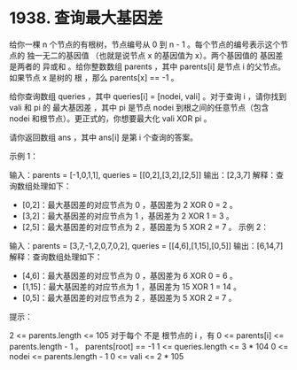 # 1938. 查询最大基因差

给你一棵 n 个节点的有根树，节点编号从 0 到 n - 1 。每个节点的编号表示这个节点的 独一无二的基因值 （也就是说节点 x 的基因值为 x）。两个基因值的 基因差 是两者的 异或和 。给你整数数组 parents ，其中 parents[i] 是节点 i 的父节点。如果节点 x 是树的 根 ，那么 parents[x] == -1 。

给你查询数组 queries ，其中 queries[i] = [nodei, vali] 。对于查询 i ，请你找到 vali 和 pi 的 最大基因差 ，其中 pi 是节点 nodei 到根之间的任意节点（包含 nodei 和根节点）。更正式的，你想要最大化 vali XOR pi 。

请你返回数组 ans ，其中 ans[i] 是第 i 个查询的答案。

 

示例 1：


输入：parents = [-1,0,1,1], queries = [[0,2],[3,2],[2,5]]
输出：[2,3,7]
解释：查询数组处理如下：
- [0,2]：最大基因差的对应节点为 0 ，基因差为 2 XOR 0 = 2 。
- [3,2]：最大基因差的对应节点为 1 ，基因差为 2 XOR 1 = 3 。
- [2,5]：最大基因差的对应节点为 2 ，基因差为 5 XOR 2 = 7 。
示例 2：


输入：parents = [3,7,-1,2,0,7,0,2], queries = [[4,6],[1,15],[0,5]]
输出：[6,14,7]
解释：查询数组处理如下：
- [4,6]：最大基因差的对应节点为 0 ，基因差为 6 XOR 0 = 6 。
- [1,15]：最大基因差的对应节点为 1 ，基因差为 15 XOR 1 = 14 。
- [0,5]：最大基因差的对应节点为 2 ，基因差为 5 XOR 2 = 7 。
 

提示：

2 <= parents.length <= 105
对于每个 不是 根节点的 i ，有 0 <= parents[i] <= parents.length - 1 。
parents[root] == -1
1 <= queries.length <= 3 * 104
0 <= nodei <= parents.length - 1
0 <= vali <= 2 * 105